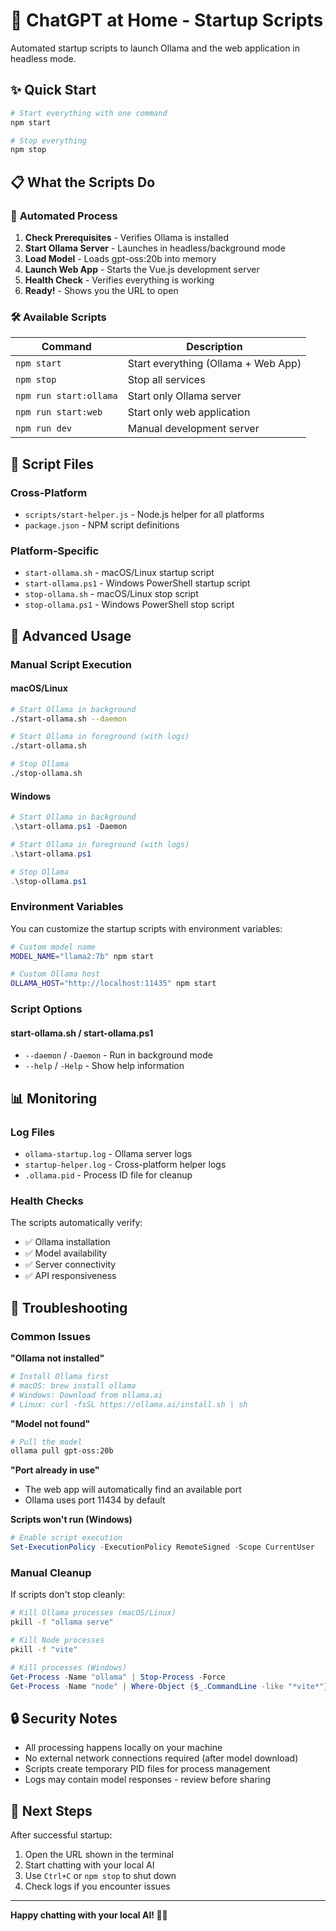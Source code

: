 # 🚀 ChatGPT at Home - Startup Scripts

Automated startup scripts to launch Ollama and the web application in headless mode.

## ✨ Quick Start

```bash
# Start everything with one command
npm start

# Stop everything  
npm stop
```

## 📋 What the Scripts Do

### 🔄 **Automated Process**
1. **Check Prerequisites** - Verifies Ollama is installed
2. **Start Ollama Server** - Launches in headless/background mode
3. **Load Model** - Loads gpt-oss:20b into memory
4. **Launch Web App** - Starts the Vue.js development server
5. **Health Check** - Verifies everything is working
6. **Ready!** - Shows you the URL to open

### 🛠️ **Available Scripts**

| Command | Description |
|---------|-------------|
| `npm start` | Start everything (Ollama + Web App) |
| `npm stop` | Stop all services |
| `npm run start:ollama` | Start only Ollama server |
| `npm run start:web` | Start only web application |
| `npm run dev` | Manual development server |

## 📁 Script Files

### Cross-Platform
- `scripts/start-helper.js` - Node.js helper for all platforms
- `package.json` - NPM script definitions

### Platform-Specific
- `start-ollama.sh` - macOS/Linux startup script
- `start-ollama.ps1` - Windows PowerShell startup script  
- `stop-ollama.sh` - macOS/Linux stop script
- `stop-ollama.ps1` - Windows PowerShell stop script

## 🔧 Advanced Usage

### Manual Script Execution

#### macOS/Linux
```bash
# Start Ollama in background
./start-ollama.sh --daemon

# Start Ollama in foreground (with logs)
./start-ollama.sh

# Stop Ollama
./stop-ollama.sh
```

#### Windows
```powershell
# Start Ollama in background
.\start-ollama.ps1 -Daemon

# Start Ollama in foreground (with logs)
.\start-ollama.ps1

# Stop Ollama
.\stop-ollama.ps1
```

### Environment Variables

You can customize the startup scripts with environment variables:

```bash
# Custom model name
MODEL_NAME="llama2:7b" npm start

# Custom Ollama host
OLLAMA_HOST="http://localhost:11435" npm start
```

### Script Options

#### start-ollama.sh / start-ollama.ps1
- `--daemon` / `-Daemon` - Run in background mode
- `--help` / `-Help` - Show help information

## 📊 Monitoring

### Log Files
- `ollama-startup.log` - Ollama server logs
- `startup-helper.log` - Cross-platform helper logs
- `.ollama.pid` - Process ID file for cleanup

### Health Checks
The scripts automatically verify:
- ✅ Ollama installation
- ✅ Model availability  
- ✅ Server connectivity
- ✅ API responsiveness

## 🐛 Troubleshooting

### Common Issues

**"Ollama not installed"**
```bash
# Install Ollama first
# macOS: brew install ollama
# Windows: Download from ollama.ai
# Linux: curl -fsSL https://ollama.ai/install.sh | sh
```

**"Model not found"**
```bash
# Pull the model
ollama pull gpt-oss:20b
```

**"Port already in use"**
- The web app will automatically find an available port
- Ollama uses port 11434 by default

**Scripts won't run (Windows)**
```powershell
# Enable script execution
Set-ExecutionPolicy -ExecutionPolicy RemoteSigned -Scope CurrentUser
```

### Manual Cleanup

If scripts don't stop cleanly:

```bash
# Kill Ollama processes (macOS/Linux)
pkill -f "ollama serve"

# Kill Node processes
pkill -f "vite"
```

```powershell
# Kill processes (Windows)
Get-Process -Name "ollama" | Stop-Process -Force
Get-Process -Name "node" | Where-Object {$_.CommandLine -like "*vite*"} | Stop-Process -Force
```

## 🔒 Security Notes

- All processing happens locally on your machine
- No external network connections required (after model download)
- Scripts create temporary PID files for process management
- Logs may contain model responses - review before sharing

## 🎯 Next Steps

After successful startup:
1. Open the URL shown in the terminal
2. Start chatting with your local AI
3. Use `Ctrl+C` or `npm stop` to shut down
4. Check logs if you encounter issues

---

**Happy chatting with your local AI! 🤖✨**